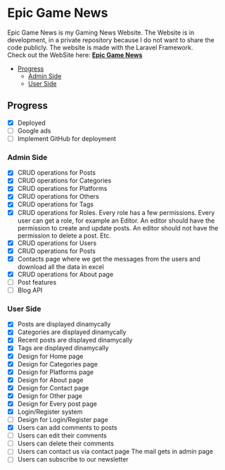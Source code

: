 # Epic Game News
Epic Game News is my Gaming News Website. The Website is in development, in a private repository because I do not want to share the code publicly. The website is made with the Laravel Framework.    
Check out the WebSite here: **[Epic Game News](https://www.epicgamenews.com/)**    
- [Progress](#progress)
    - [Admin Side](#admin-side)
    - [User Side](#user-side)   
## Progress
- [X] Deployed
- [ ] Google ads
- [ ] Implement GitHub for deployment
### Admin Side
- [x] CRUD operations for Posts
- [x] CRUD operations for Categories
- [x] CRUD operations for Platforms
- [x] CRUD operations for Others
- [x] CRUD operations for Tags
- [x] CRUD operations for Roles. Every role has a few permissions. Every user can get a role, for example an Editor. An editor should have the permission to create and update posts. An editor should not have the permission to delete a post. Etc.
- [x] CRUD operations for Users
- [x] CRUD operations for Posts
- [x] Contacts page where we get the messages from the users and download all the data in excel
- [x] CRUD operations for About page
- [ ] Post features
- [ ] Blog API
### User Side
- [x] Posts are displayed dinamycally
- [x] Categories are displayed dinamycally
- [x] Recent posts are displayed dinamycally
- [x] Tags are displayed dinamycally
- [x] Design for Home page
- [x] Design for Categories page
- [x] Design for Platforms page
- [x] Design for About page 
- [x] Design for Contact page 
- [x] Design for Other page 
- [x] Design for Every post page 
- [x] Login/Register system
- [ ] Design for Login/Register page
- [x] Users can add comments to posts
- [ ] Users can edit their comments
- [ ] Users can delete their comments
- [ ] Users can contact us via contact page The mail gets in admin page 
- [ ] Users can subscribe to our newsletter    
